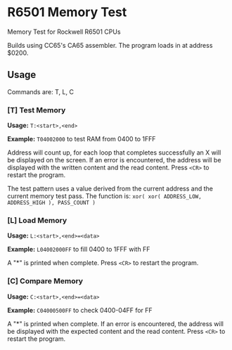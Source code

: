 # R6501 Memory Test

Memory Test for Rockwell R6501 CPUs

Builds using CC65's CA65 assembler. The program loads in at address $0200.

## Usage

Commands are: T, L, C

### [T] Test Memory

**Usage:** `T:<start>,<end>`

**Example:** `T04002000` to test RAM from 0400 to 1FFF

Address will count up, for each loop that completes successfully an X will be displayed on the screen. If an error is encountered, the address will be displayed with the written content and the read content. Press `<CR>` to restart the program.

The test pattern uses a value derived from the current address and the current memory test pass. The function is: `xor( xor( ADDRESS_LOW, ADDRESS_HIGH ), PASS_COUNT )`

### [L] Load Memory

**Usage:** `L:<start>,<end>=<data>`

**Example:** `L04002000FF` to fill 0400 to 1FFF with FF

A "\*" is printed when complete. Press `<CR>` to restart the program.

### [C] Compare Memory

**Usage:** `C:<start>,<end>=<data>`

**Example:** `C04000500FF` to check 0400-04FF for FF

A "\*" is printed when complete. If an error is encountered, the address will be displayed with the expected content and the read content. Press `<CR>` to restart the program.
